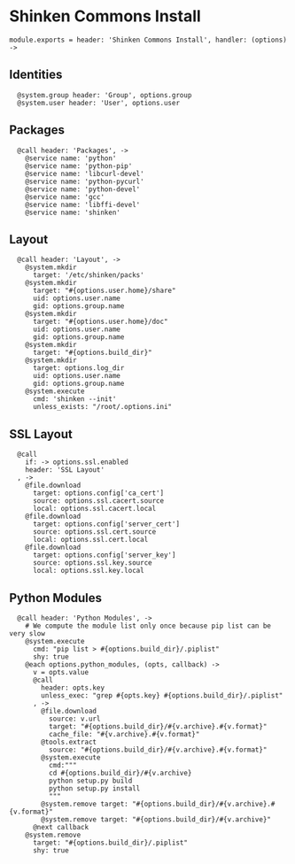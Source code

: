 
# Shinken Commons Install

    module.exports = header: 'Shinken Commons Install', handler: (options) ->

## Identities

      @system.group header: 'Group', options.group
      @system.user header: 'User', options.user

## Packages

      @call header: 'Packages', ->
        @service name: 'python'
        @service name: 'python-pip'
        @service name: 'libcurl-devel'
        @service name: 'python-pycurl'
        @service name: 'python-devel'
        @service name: 'gcc'
        @service name: 'libffi-devel'
        @service name: 'shinken'

## Layout

      @call header: 'Layout', ->
        @system.mkdir
          target: '/etc/shinken/packs'
        @system.mkdir
          target: "#{options.user.home}/share"
          uid: options.user.name
          gid: options.group.name
        @system.mkdir
          target: "#{options.user.home}/doc"
          uid: options.user.name
          gid: options.group.name
        @system.mkdir
          target: "#{options.build_dir}"
        @system.mkdir
          target: options.log_dir
          uid: options.user.name
          gid: options.group.name
        @system.execute
          cmd: 'shinken --init'
          unless_exists: "/root/.options.ini"

## SSL Layout

      @call
        if: -> options.ssl.enabled
        header: 'SSL Layout'
      , ->
        @file.download
          target: options.config['ca_cert']
          source: options.ssl.cacert.source
          local: options.ssl.cacert.local
        @file.download
          target: options.config['server_cert']
          source: options.ssl.cert.source
          local: options.ssl.cert.local
        @file.download
          target: options.config['server_key']
          source: options.ssl.key.source
          local: options.ssl.key.local

## Python Modules

      @call header: 'Python Modules', ->
        # We compute the module list only once because pip list can be very slow
        @system.execute
          cmd: "pip list > #{options.build_dir}/.piplist"
          shy: true
        @each options.python_modules, (opts, callback) ->
          v = opts.value
          @call
            header: opts.key
            unless_exec: "grep #{opts.key} #{options.build_dir}/.piplist"
          , ->
            @file.download
              source: v.url
              target: "#{options.build_dir}/#{v.archive}.#{v.format}"
              cache_file: "#{v.archive}.#{v.format}"
            @tools.extract
              source: "#{options.build_dir}/#{v.archive}.#{v.format}"
            @system.execute
              cmd:"""
              cd #{options.build_dir}/#{v.archive}
              python setup.py build
              python setup.py install
              """
            @system.remove target: "#{options.build_dir}/#{v.archive}.#{v.format}"
            @system.remove target: "#{options.build_dir}/#{v.archive}"
          @next callback
        @system.remove
          target: "#{options.build_dir}/.piplist"
          shy: true
